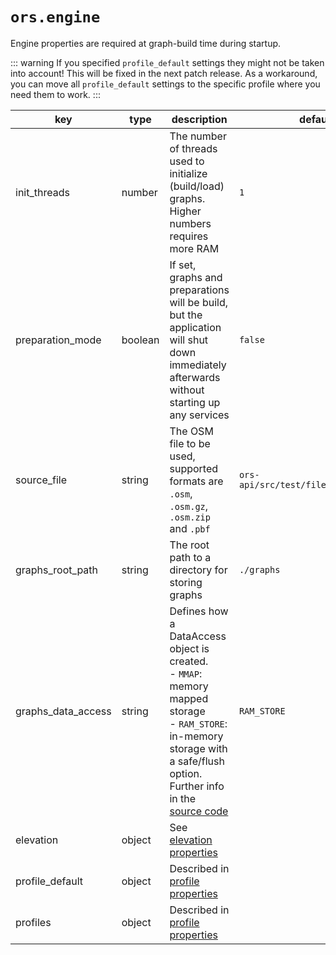 
# `ors.engine`

Engine properties are required at graph-build time during startup.

::: warning
If you specified `profile_default` settings they might not be taken into account!
This will be fixed in the next patch release.
As a workaround, you can move all `profile_default` settings to the specific profile where you need them to work.
:::

| key                | type    | description                                                                                                                                                                                                                                                                                          | default value                              |
|--------------------|---------|------------------------------------------------------------------------------------------------------------------------------------------------------------------------------------------------------------------------------------------------------------------------------------------------------|--------------------------------------------|
| init_threads       | number  | The number of threads used to initialize (build/load) graphs. Higher numbers requires more RAM                                                                                                                                                                                                       | `1`                                        |
| preparation_mode   | boolean | If set, graphs and preparations will be build, but the application will shut down immediately afterwards without starting up any services                                                                                                                                                            | `false`                                    |
| source_file        | string  | The OSM file to be used, supported formats are `.osm`, `.osm.gz`, `.osm.zip` and `.pbf`                                                                                                                                                                                                              | `ors-api/src/test/files/heidelberg.osm.gz` |
| graphs_root_path   | string  | The root path to a directory for storing graphs                                                                                                                                                                                                                                                      | `./graphs`                                 |
| graphs_data_access | string  | Defines how a DataAccess object is created. <br> - `MMAP`: memory mapped storage <br> - `RAM_STORE`: in-memory storage with a safe/flush option.<br> Further info in the [source code](https://github.com/GIScience/graphhopper/blob/ors_4.0/core/src/main/java/com/graphhopper/storage/DAType.java) | `RAM_STORE`                                |
| elevation          | object  | See [elevation properties](elevation.md)                                                                                                                                                                                                                                                             |                                            |
| profile_default    | object  | Described in [profile properties](profiles.md)                                                                                                                                                                                                                                                       |                                            |
| profiles           | object  | Described in [profile properties](profiles.md)                                                                                                                                                                                                                                                       |                                            |
